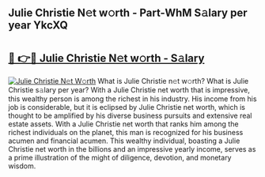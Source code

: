 ## Julie Christie N𝚎t w𝚘rth - Part-WhM S𝚊lary per year YkcXQ

# <h2><a href="http://gc20fo.nevu.top/?p=Julie+Christie">🔗 👉🔴 Julie Christie N𝚎t w𝚘rth - S𝚊lary</a></h2>

[![Julie Christie N𝚎t W𝚘rth](https://i.imgur.com/Oavwk0R.jpeg)](http://gc20fo.nevu.top/?p=Julie+Christie)
What is Julie Christie n𝚎t w𝚘rth? What is Julie Christie s𝚊lary per year?
With a Julie Christie net worth that is impressive, this wealthy person is among the richest in his industry. His income from his job is considerable, but it is eclipsed by Julie Christie net worth, which is thought to be amplified by his diverse business pursuits and extensive real estate assets. With a Julie Christie net worth that ranks him among the richest individuals on the planet, this man is recognized for his business acumen and financial acumen. This wealthy individual, boasting a Julie Christie net worth in the billions and an impressive yearly income, serves as a prime illustration of the might of diligence, devotion, and monetary wisdom.

